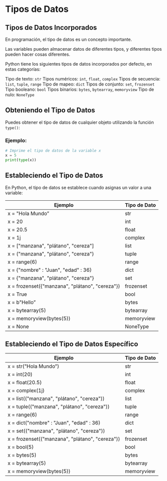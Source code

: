 # Tipos de Datos

## Tipos de Datos Incorporados

En programación, el tipo de datos es un concepto importante.

Las variables pueden almacenar datos de diferentes tipos, y diferentes tipos pueden hacer cosas diferentes.

Python tiene los siguientes tipos de datos incorporados por defecto, en estas categorías:

Tipo de texto: `str`
Tipos numéricos: `int`, `float`, `complex`
Tipos de secuencia: `list`, `tuple`, `range`
Tipo de mapeo: `dict`
Tipos de conjunto: `set`, `frozenset`
Tipo booleano: `bool`
Tipos binarios: `bytes`, `bytearray`, `memoryview`
Tipo de nulo: `NoneType`

## Obteniendo el Tipo de Datos

Puedes obtener el tipo de datos de cualquier objeto utilizando la función `type()`:

### Ejemplo:

```python
# Imprime el tipo de datos de la variable x
x = 5
print(type(x))
```

## Estableciendo el Tipo de Datos

En Python, el tipo de datos se establece cuando asignas un valor a una variable:

| Ejemplo | Tipo de Dato |
| --- | --- |
| x = "Hola Mundo” | str |
| x = 20 | int |
| x = 20.5 | float |
| x = 1j | complex |
| x = ["manzana", "plátano", "cereza"] | list |
| x = ("manzana", "plátano", "cereza") | tuple |
| x = range(6) | range |
| x = {"nombre" : "Juan", "edad" : 36} | dict |
| x = {"manzana", "plátano", "cereza"} | set |
| x = frozenset({"manzana", "plátano", "cereza"}) | frozenset |
| x = True | bool |
| x = b"Hello” | bytes |
| x = bytearray(5) | bytearray |
| x = memoryview(bytes(5)) | memoryview |
| x = None | NoneType |

## Estableciendo el Tipo de Datos Específico

| Ejemplo | Tipo de Dato |
| --- | --- |
| x = str("Hola Mundo”) | str |
| x = int(20) | int |
| x = float(20.5) | float |
| x = complex(1j) | complex |
| x = list(("manzana", "plátano", "cereza")) | list |
| x = tuple(("manzana", "plátano", "cereza")) | tuple |
| x = range(6) | range |
| x = dict("nombre" : "Juan", "edad" : 36) | dict |
| x = set(("manzana", "plátano", "cereza")) | set |
| x = frozenset(("manzana", "plátano", "cereza")) | frozenset |
| x = bool(5) | bool |
| x = bytes(5) | bytes |
| x = bytearray(5) | bytearray |
| x = memoryview(bytes(5)) | memoryview |
